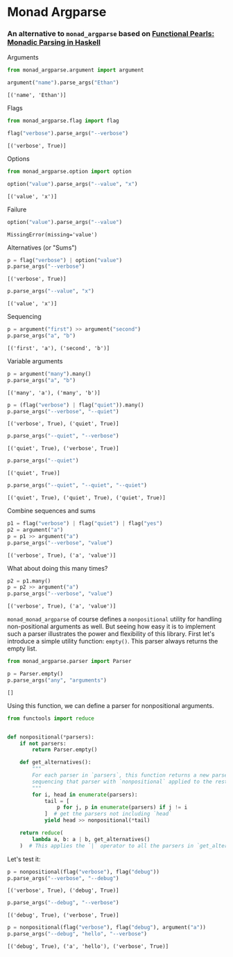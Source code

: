 # Monad Argparse

### An alternative to `monad_argparse` based on [Functional Pearls: Monadic Parsing in Haskell](https://www.cs.nott.ac.uk/~pszgmh/pearl.pdf)

Arguments


```python
from monad_argparse.argument import argument

argument("name").parse_args("Ethan")
```




    [('name', 'Ethan')]



Flags


```python
from monad_argparse.flag import flag

flag("verbose").parse_args("--verbose")
```




    [('verbose', True)]



Options


```python
from monad_argparse.option import option

option("value").parse_args("--value", "x")
```




    [('value', 'x')]



Failure


```python
option("value").parse_args("--value")
```




    MissingError(missing='value')



Alternatives (or "Sums")


```python
p = flag("verbose") | option("value")
p.parse_args("--verbose")
```




    [('verbose', True)]




```python
p.parse_args("--value", "x")
```




    [('value', 'x')]



Sequencing


```python
p = argument("first") >> argument("second")
p.parse_args("a", "b")
```




    [('first', 'a'), ('second', 'b')]



Variable arguments


```python
p = argument("many").many()
p.parse_args("a", "b")
```




    [('many', 'a'), ('many', 'b')]




```python
p = (flag("verbose") | flag("quiet")).many()
p.parse_args("--verbose", "--quiet")
```




    [('verbose', True), ('quiet', True)]




```python
p.parse_args("--quiet", "--verbose")
```




    [('quiet', True), ('verbose', True)]




```python
p.parse_args("--quiet")
```




    [('quiet', True)]




```python
p.parse_args("--quiet", "--quiet", "--quiet")
```




    [('quiet', True), ('quiet', True), ('quiet', True)]



Combine sequences and sums


```python
p1 = flag("verbose") | flag("quiet") | flag("yes")
p2 = argument("a")
p = p1 >> argument("a")
p.parse_args("--verbose", "value")
```




    [('verbose', True), ('a', 'value')]



What about doing this many times?


```python
p2 = p1.many()
p = p2 >> argument("a")
p.parse_args("--verbose", "value")
```




    [('verbose', True), ('a', 'value')]



`monad_monad_argparse` of course defines a `nonpositional` utility for handling non-positional arguments as well. But seeing how easy it is to implement such a parser illustrates the power and flexibility of this library.
First let's introduce a simple utility function: `empty()`. This parser always returns the empty list.


```python
from monad_argparse.parser import Parser

p = Parser.empty()
p.parse_args("any", "arguments")
```




    []



Using this function, we can define a parser for nonpositional arguments.


```python
from functools import reduce


def nonpositional(*parsers):
    if not parsers:
        return Parser.empty()

    def get_alternatives():
        """
        For each parser in `parsers`, this function returns a new parser,
        sequencing that parser with `nonpositional` applied to the rest of the parsers.
        """
        for i, head in enumerate(parsers):
            tail = [
                p for j, p in enumerate(parsers) if j != i
            ]  # get the parsers not including `head`
            yield head >> nonpositional(*tail)

    return reduce(
        lambda a, b: a | b, get_alternatives()
    )  # This applies the `|` operator to all the parsers in `get_alternatives()`
```

Let's test it:


```python
p = nonpositional(flag("verbose"), flag("debug"))
p.parse_args("--verbose", "--debug")
```




    [('verbose', True), ('debug', True)]




```python
p.parse_args("--debug", "--verbose")
```




    [('debug', True), ('verbose', True)]




```python
p = nonpositional(flag("verbose"), flag("debug"), argument("a"))
p.parse_args("--debug", "hello", "--verbose")
```




    [('debug', True), ('a', 'hello'), ('verbose', True)]
